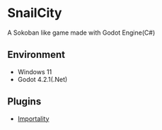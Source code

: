 # SnailCity
A Sokoban like game made with Godot Engine(C#)

## Environment
- Windows 11
- Godot 4.2.1(.Net)

## Plugins
- [Importality](https://github.com/nklbdev/godot-4-importality)
